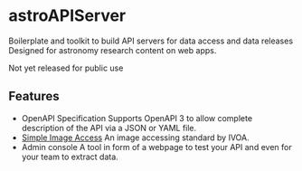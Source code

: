 # astroAPIServer
Boilerplate and toolkit to build API servers for data access and data releases Designed for astronomy research content on web apps.

Not yet released for public use

## Features
* OpenAPI Specification
  Supports OpenAPI 3 to allow complete description of the API via a JSON or YAML file.
* [Simple Image Access](http://www.ivoa.net/Documents/SIA/)
  An image accessing standard by IVOA.
* Admin console
  A tool in form of a webpage to test your API and even for your team to extract data.
